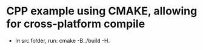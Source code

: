 # CPP example using CMAKE, allowing for cross-platform compile
- In src folder, run:
cmake -B../build -H.